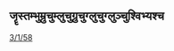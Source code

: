 ## जॄस्तम्भुम्रुचुम्लुचुग्रुचुग्लुचुग्लुञ्चुश्विभ्यश्च 
 [3/1/58](https://ashtadhyayi.com/sutraani/3/1/58)